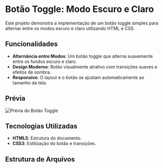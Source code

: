 # Botão Toggle: Modo Escuro e Claro

Este projeto demonstra a implementação de um botão toggle simples para alternar entre os modos escuro e claro utilizando HTML e CSS.

## Funcionalidades

- **Alternância entre Modos**: Um botão toggle que alterna suavemente entre os fundos escuro e claro.
- **Design Moderno**: Botão visualmente atrativo com transições suaves e efeitos de sombra.
- **Responsivo**: O layout e o botão se ajustam automaticamente ao tamanho da tela.

## Prévia

![Prévia do Botão Toggle](#)

## Tecnologias Utilizadas

- **HTML5**: Estrutura do documento.
- **CSS3**: Estilização do botão e transições.

## Estrutura de Arquivos

